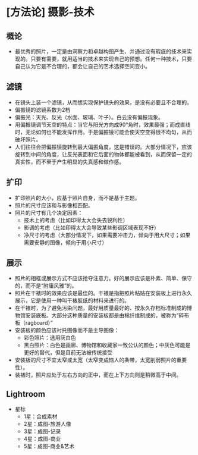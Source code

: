 # [方法论] 摄影-技术

## 概论

- 最优秀的照片，一定是由洞察力和卓越构图产生、并通过没有瑕疵的技术来实现的。只要有需要，就用适当的技术来实现自己的预想。任何一种技术，只要自己认为它是不合理的，都会让自己的艺术选择空间变小。

## 滤镜

- 在镜头上装一个滤镜，从而想实现保护镜头的效果，是没有必要且不合理的。
- 偏振镜的滤镜系数为2档
- 偏振光：天光、反光（水面、玻璃、叶子）。白云没有偏振现象。
- 用偏振镜调节天空的特点：当它与阳光方向成90°角时，效果最强；而成直线时，无论如何也不能发挥作用。于是偏振镜可能会使天空变得很不均匀，从而破坏照片。
- 人们往往会把偏振镜旋转到最大偏振角度，这是错误的。大部分情况下，应该旋转到中间的角度，让反光表面和它后面的物体都能被看到，从而保留一定的真实性，而不至于产生明显的失真感和做作感。

## 扩印

- 扩印照片的大小，应基于照片自身，而不是基于主题。
- 照片的尺寸应该和与影像相匹配。
- 照片的尺寸有几个决定因素：
    - 技术上的考虑（比如印得太大会失去锐利性）
    - 影调的考虑（比如印得太大会导致某些影调区域表现不好）
    - 净尺寸的考虑（大部分情况下，如果需要冲击力，倾向于用大尺寸；如果需要安静的图像，倾向于用小尺寸）

## 展示

- 照片的相框或展示方式不应该抢夺注意力。好的展示应该是朴素、简单、保守的，而不是“附庸风雅”的。
- 照片在干裱时的效果应该是最佳的。干裱是指把照片粘贴在安装板上进行永久展示，它是使用一种叫干裱胶纸的材料来进行的。
- 在干裱时，为了避免污染问题，最好用质量最好的、按永久存档标准制成的博物馆安装底板。大部分这种质量的安装板都是由棉纤维制成的，被称为“碎布板（ragboard）”
- 安装板的颜色应该衬托图像而不是主导图像：
    - 彩色照片：选用灰白色
    - 黑白照片：白色是画廊、博物馆和收藏家一致公认的颜色；中灰色可能是更好的替代，但是目前无法被传统接受
- 安装板的尺寸不宜太窄或太宽（太窄变成恼人的条带，太宽削弱照片的重要性）。
- 装裱时，照片应处于左右方向的正中，而在上下方向则是稍微高于中间。

## Lightroom

- 星标
    - 1星：合成素材
    - 2星：成图-旅游人像
    - 3星：成图-记录
    - 4星：成图-商业
    - 5星：成图-商业&艺术